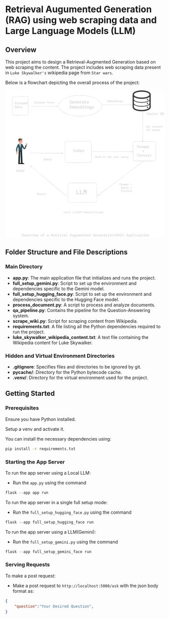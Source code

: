 # Retrieval Augumented Generation (RAG) using web scraping data and Large Language Models (LLM)

## Overview
This project aims to design a Retrieval-Augmented Generation based on web scraping the content.
The project includes web scraping data present in `Luke Skywalker's` wikipedia page from `Star wars`.

Below is a flowchart depicting the overall process of the project:

![Flowchart](images/Flowchart2.png)

## Folder Structure and File Descriptions
### Main Directory

- **app.py**: The main application file that initializes and runs the project.
- **full_setup_gemini.py**: Script to set up the environment and dependencies specific to the Gemini model.
- **full_setup_hugging_face.py**: Script to set up the environment and dependencies specific to the Hugging Face model.
- **process_document.py**: A script to process and analyze documents.
- **qa_pipeline.py**: Contains the pipeline for the Question-Answering system.
- **scrape_wiki.py**: Script for scraping content from Wikipedia.
- **requirements.txt**: A file listing all the Python dependencies required to run the project.
- **luke_skywalker_wikipedia_content.txt**: A text file containing the Wikipedia content for Luke Skywalker.

### Hidden and Virtual Environment Directories

- **.gitignore**: Specifies files and directories to be ignored by git.
- **__pycache__/**: Directory for the Python bytecode cache.
- **.venv/**: Directory for the virtual environment used for the project.

## Getting Started

### Prerequisites

Ensure you have Python installed.

Setup a venv and activate it.

You can install the necessary dependencies using:

```bash
pip install -r requirements.txt
```

### Starting the App Server
To run the app server using a Local LLM:
-  Run the `app.py` using the command 
```python 
flask --app app run 
```

To run the app server in a single full setup mode:
-  Run the `full_setup_hugging_face.py` using the command 
```python 
flask --app full_setup_hugging_face run 
```
To run the app server using a LLM(Gemini):
-  Run the `full_setup_gemini.py` using the command 
```python 
flask --app full_setup_gemini_face run 
```
### Serving Requests 
To make a post request:
- Make a post request to `http://localhost:5000/ask` with the json body format as:
```json
{
    "question":"Your Desired Question",
}

```
